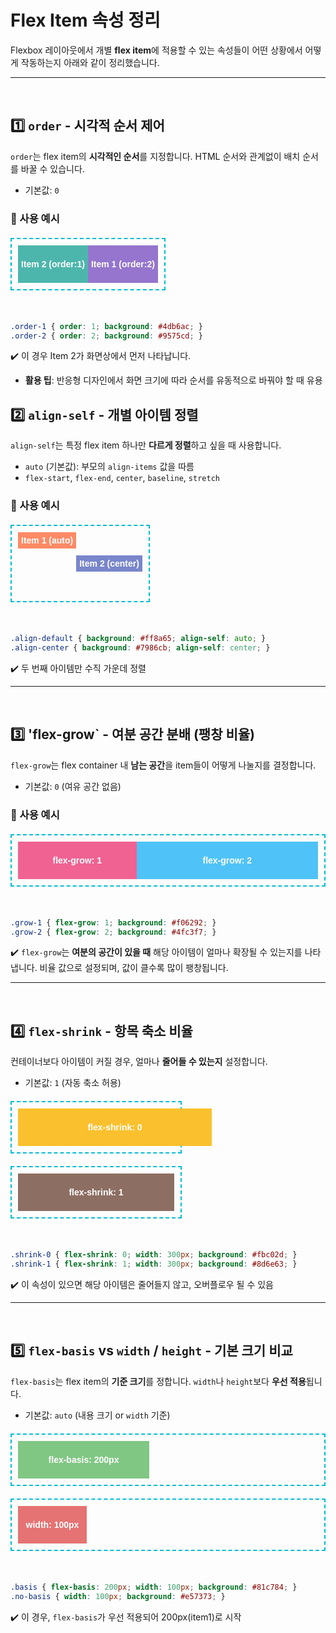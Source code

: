 # Flex Item 속성 정리
Flexbox 레이아웃에서 개별 **flex item**에 적용할 수 있는 속성들이 어떤 상황에서 어떻게 작동하는지 아래와 같이 정리했습니다.

---
<br>

## 1️⃣ `order` - 시각적 순서 제어
`order`는 flex item의 **시각적인 순서**를 지정합니다. HTML 순서와 관계없이 배치 순서를 바꿀 수 있습니다.

- 기본값: `0`

### 🧐 사용 예시
<div class="flex-container" style="width: fit-content">
  <div class="item order-2">Item 1 (order:2)</div>
  <div class="item order-1">Item 2 (order:1)</div>
</div>
<br>

```css
.order-1 { order: 1; background: #4db6ac; }
.order-2 { order: 2; background: #9575cd; }
```

✔️ 이 경우 Item 2가 화면상에서 먼저 나타납니다.

- **활용 팁**: 반응형 디자인에서 화면 크기에 따라 순서를 유동적으로 바꿔야 할 때 유용

## 2️⃣ `align-self` - 개별 아이템 정렬
`align-self`는 특정 flex item 하나만 **다르게 정렬**하고 싶을 때 사용합니다.

- `auto` (기본값): 부모의 `align-items` 값을 따름
- `flex-start`, `flex-end`, `center`, `baseline`, `stretch`

### 🧐 사용 예시
<style>
.item2:nth-child(2) {
  align-self: center;
}
</style>

<div class="flex-container" style="height: 100px; align-items: flex-start; width: fit-content;">
  <div class="item align-default">Item 1 (auto)</div>
  <div class="item align-center">Item 2 (center)</div>
</div>

<br>

```css
.align-default { background: #ff8a65; align-self: auto; }
.align-center { background: #7986cb; align-self: center; }
```
✔️ 두 번째 아이템만 수직 가운데 정렬

---
<br>

## 3️⃣ 'flex-grow` - 여분 공간 분배 (팽창 비율)
`flex-grow`는 flex container 내 **남는 공간**을 item들이 어떻게 나눌지를 결정합니다.

- 기본값: `0` (여유 공간 없음)

### 🧐 사용 예시
<div class="flex-container">
  <div class="item grow-1">flex-grow: 1</div>
  <div class="item grow-2">flex-grow: 2</div>
</div>

<br>

```css
.grow-1 { flex-grow: 1; background: #f06292; }
.grow-2 { flex-grow: 2; background: #4fc3f7; }
```

✔️ `flex-grow`는 **여분의 공간이 있을 때** 해당 아이템이 얼마나 확장될 수 있는지를 나타냅니다. 비율 값으로 설정되며, 값이 클수록 많이 팽창됩니다.

---
<br>

## 4️⃣ `flex-shrink` - 항목 축소 비율
컨테이너보다 아이템이 커질 경우, 얼마나 **줄어들 수 있는지** 설정합니다.

- 기본값: `1` (자동 축소 허용)

<div class="flex-container" style="width: 250px;">
  <div class="item shrink-0">flex-shrink: 0</div>
</div>

<div class="flex-container" style="width: 250px;">
  <div class="item shrink-1">flex-shrink: 1</div>
</div>
<br>

```css
.shrink-0 { flex-shrink: 0; width: 300px; background: #fbc02d; }
.shrink-1 { flex-shrink: 1; width: 300px; background: #8d6e63; }
```

✔️ 이 속성이 있으면 해당 아이템은 줄어들지 않고, 오버플로우 될 수 있음

---
<br>


## 5️⃣ `flex-basis` vs `width` / `height` - 기본 크기 비교
`flex-basis`는 flex item의 **기준 크기**를 정합니다. `width`나 `height`보다 **우선 적용**됩니다.

- 기본값: `auto` (내용 크기 or `width` 기준) 

<div class="flex-container">
  <div class="item basis">flex-basis: 200px</div>
</div>

<div class="flex-container">
  <div class="item no-basis">width: 100px</div>
</div>

<br>

```css
.basis { flex-basis: 200px; width: 100px; background: #81c784; }
.no-basis { width: 100px; background: #e57373; }
```
✔️ 이 경우, `flex-basis`가 우선 적용되어 200px(item1)로 시작


<style>
  .flex-container {
    display: flex;
    border: 2px dashed #00bcd4;
    margin: 20px 0;
    padding: 10px;
    font-family: sans-serif;
    height: 60px;
    max-width: 500px;
  }

  .item {
    color: white;
    font-weight: bold;
    display: flex;
    align-items: center;
    justify-content: center;
    padding: 5px;
  }

  /* 각 속성별 색상 */
  .order-1 { order: 1; background: #4db6ac; }
  .order-2 { order: 2; background: #9575cd; }

  .align-default { background: #ff8a65; align-self: auto; }
  .align-center { background: #7986cb; align-self: center; }

  .grow-1 { flex-grow: 1; background: #f06292; }
  .grow-2 { flex-grow: 2; background: #4fc3f7; }

  .shrink-0 { flex-shrink: 0; width: 300px; background: #fbc02d; }
  .shrink-1 { flex-shrink: 1; width: 300px; background: #8d6e63; }

  .basis { flex-basis: 200px; width: 100px; background: #81c784; }
  .no-basis { width: 100px; background: #e57373; }
</style>